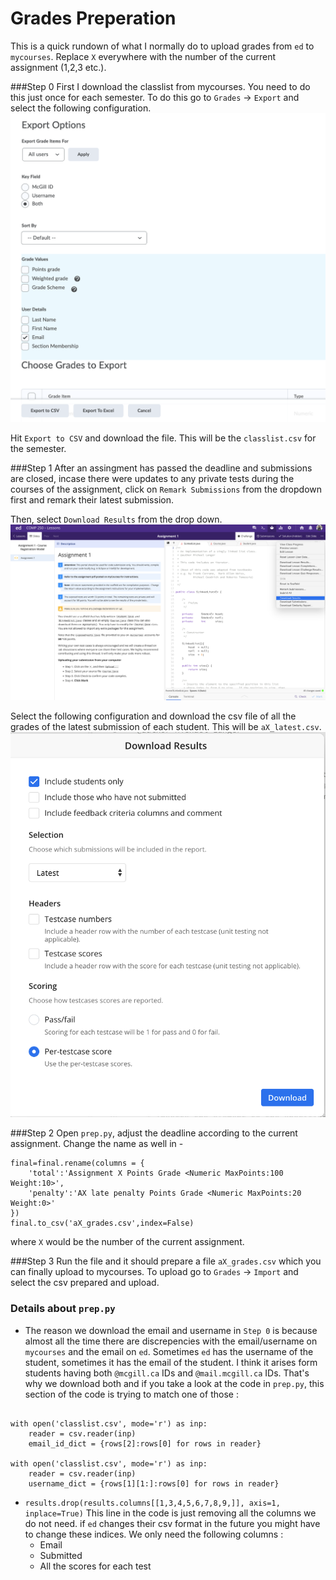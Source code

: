 # Grades Preperation

This is a quick rundown of what I normally do to upload grades from `ed` to `mycourses`. Replace `X` everywhere with the number of the current assignment (1,2,3 etc.).

###Step 0
First I download the classlist from mycourses. You need to do this just once for each semester. To do this go to 
`Grades` -> `Export` and select the following configuration. ![classlist config](classlist_config.png)

Hit `Export to CSV` and download the file. This will be the `classlist.csv` for the semester.

###Step 1
After an assingment has passed the deadline and submissions are closed, incase there were updates to any private tests during the courses of the assignment, click on `Remark Submissions` from the dropdown first and remark their latest submission. 

Then, select `Download Results` from the drop down. ![download](download.png)

Select the following configuration and download the csv file of all the grades of the latest submission of each student. This will be `aX_latest.csv`. 
![download config](download_config.png)

###Step 2
Open `prep.py`, adjust the deadline according to the current assignment. Change the name as well in - 

```
final=final.rename(columns = {
    'total':'Assignment X Points Grade <Numeric MaxPoints:100 Weight:10>',
    'penalty':'AX late penalty Points Grade <Numeric MaxPoints:20 Weight:0>'
})
final.to_csv('aX_grades.csv',index=False)
```

where `X` would be the number of the current assignment.

###Step 3
Run the file and it should prepare a file `aX_grades.csv` which you can finally upload to mycourses. To upload go to `Grades` -> `Import` and select the csv prepared and upload.

### Details about `prep.py`

- The reason we download the email and username in `Step 0` is because almost all the time there are discrepencies with the email/username on `mycourses` and the email on `ed`. Sometimes `ed` has the username of the student, sometimes it has the email of the student. I think it arises form students having both `@mcgill.ca` IDs and `@mail.mcgill.ca` IDs. That's why we download both and if you take a look at the code in `prep.py`, this section of the code is trying to match one of those :

```

with open('classlist.csv', mode='r') as inp:
    reader = csv.reader(inp)
    email_id_dict = {rows[2]:rows[0] for rows in reader}

with open('classlist.csv', mode='r') as inp:
    reader = csv.reader(inp)
    username_dict = {rows[1][1:]:rows[0] for rows in reader}

```
- `results.drop(results.columns[[1,3,4,5,6,7,8,9,]], axis=1, inplace=True)`
This line in the code is just removing all the columns we do not need. if `ed` changes their csv format in the future you might have to change these indices. We only need the following columns :
    - Email
    - Submitted
    - All the scores for each test